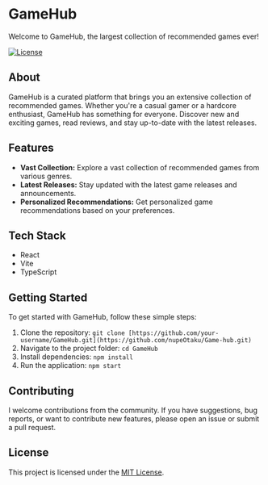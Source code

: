 # GameHub

Welcome to GameHub, the largest collection of recommended games ever!

[![License](https://img.shields.io/badge/license-MIT-blue.svg)](LICENSE)

## About

GameHub is a curated platform that brings you an extensive collection of recommended games. Whether you're a casual gamer or a hardcore enthusiast, GameHub has something for everyone. Discover new and exciting games, read reviews, and stay up-to-date with the latest releases.

## Features

- **Vast Collection:** Explore a vast collection of recommended games from various genres.
- **Latest Releases:** Stay updated with the latest game releases and announcements.
- **Personalized Recommendations:** Get personalized game recommendations based on your preferences.

## Tech Stack

- React
- Vite
- TypeScript

## Getting Started

To get started with GameHub, follow these simple steps:

1. Clone the repository: `git clone [https://github.com/your-username/GameHub.git](https://github.com/nupeOtaku/Game-hub.git)`
2. Navigate to the project folder: `cd GameHub`
3. Install dependencies: `npm install`
4. Run the application: `npm start`

## Contributing

I welcome contributions from the community. If you have suggestions, bug reports, or want to contribute new features, please open an issue or submit a pull request.

## License

This project is licensed under the [MIT License](LICENSE).
